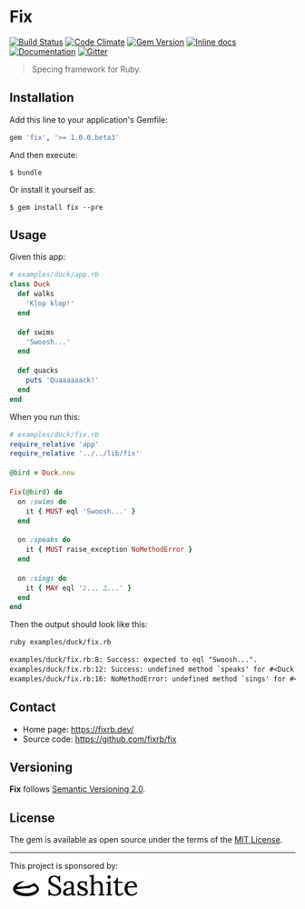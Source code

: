 # Fix

[![Build Status](https://api.travis-ci.org/fixrb/fix.svg?branch=master)][travis]
[![Code Climate](https://codeclimate.com/github/fixrb/fix/badges/gpa.svg)][codeclimate]
[![Gem Version](https://badge.fury.io/rb/fix.svg)][gem]
[![Inline docs](https://inch-ci.org/github/fixrb/fix.svg?branch=master)][inchpages]
[![Documentation](https://img.shields.io/:yard-docs-38c800.svg)][rubydoc]
[![Gitter](https://badges.gitter.im/Join%20Chat.svg)][gitter]

> Specing framework for Ruby.

## Installation

Add this line to your application's Gemfile:

```ruby
gem 'fix', '>= 1.0.0.beta3'
```

And then execute:

    $ bundle

Or install it yourself as:

    $ gem install fix --pre

## Usage

Given this app:

```ruby
# examples/duck/app.rb
class Duck
  def walks
    'Klop klop!'
  end

  def swims
    'Swoosh...'
  end

  def quacks
    puts 'Quaaaaaack!'
  end
end
```

When you run this:

```ruby
# examples/duck/fix.rb
require_relative 'app'
require_relative '../../lib/fix'

@bird = Duck.new

Fix(@bird) do
  on :swims do
    it { MUST eql 'Swoosh...' }
  end

  on :speaks do
    it { MUST raise_exception NoMethodError }
  end

  on :sings do
    it { MAY eql '♪... ♫...' }
  end
end
```

Then the output should look like this:

```sh
ruby examples/duck/fix.rb
```

```txt
examples/duck/fix.rb:8: Success: expected to eql "Swoosh...".
examples/duck/fix.rb:12: Success: undefined method `speaks' for #<Duck:0x00007fe3be868ea0>.
examples/duck/fix.rb:16: NoMethodError: undefined method `sings' for #<Duck:0x00007fe3be868ea0>.
```

## Contact

* Home page: https://fixrb.dev/
* Source code: https://github.com/fixrb/fix

## Versioning

__Fix__ follows [Semantic Versioning 2.0](https://semver.org/).

## License

The gem is available as open source under the terms of the [MIT License](https://opensource.org/licenses/MIT).

***

<p>
  This project is sponsored by:<br />
  <a href="https://sashite.com/"><img
    src="https://github.com/fixrb/fix/raw/master/img/sashite.png"
    alt="Sashite" /></a>
</p>

[travis]: https://travis-ci.org/fixrb/fix
[codeclimate]: https://codeclimate.com/github/fixrb/fix
[gem]: https://rubygems.org/gems/fix
[inchpages]: https://inch-ci.org/github/fixrb/fix
[rubydoc]: https://rubydoc.info/gems/fix/frames
[gitter]: https://gitter.im/fixrb/fix?utm_source=badge&utm_medium=badge&utm_campaign=pr-badge
